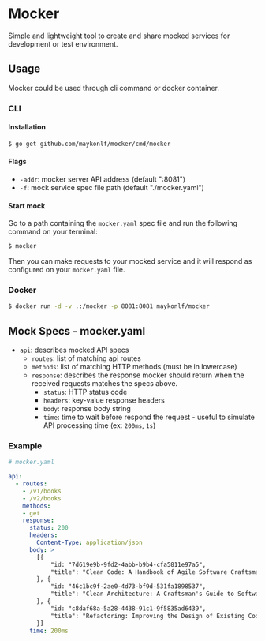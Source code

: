 # Mocker

Simple and lightweight tool to create and share mocked services for development or test environment.

## Usage
Mocker could be used through cli command or docker container.

### CLI
#### Installation
```bash
$ go get github.com/maykonlf/mocker/cmd/mocker
```

#### Flags
* `-addr`: mocker server API address (default ":8081")
* `-f`: mock service spec file path (default "./mocker.yaml")

#### Start mock
Go to a path containing the `mocker.yaml` spec file and run the following command on your terminal:
```bash
$ mocker
```

Then you can make requests to your mocked service and it will respond as configured on your `mocker.yaml` file.

### Docker
```bash
$ docker run -d -v .:/mocker -p 8081:8081 maykonlf/mocker
```

## Mock Specs - mocker.yaml
* `api`: describes mocked API specs
  * `routes`: list of matching api routes
  * `methods`: list of matching HTTP methods (must be in lowercase)
  * `response`: describes the response mocker should return when the received requests matches the specs above.
    * `status`: HTTP status code
    * `headers`: key-value response headers
    * `body`: response body string
    * `time`: time to wait before respond the request - useful to simulate API processing time (ex: `200ms`, `1s`)

### Example
```yaml
# mocker.yaml

api:
  - routes:
    - /v1/books
    - /v2/books
    methods:
    - get
    response:
      status: 200
      headers:
        Content-Type: application/json
      body: >
        [{
            "id: "7d619e9b-9fd2-4abb-b9b4-cfa5811e97a5",
            "title": "Clean Code: A Handbook of Agile Software Craftsmanship"
        }, {
            "id: "46c1bc9f-2ae0-4d73-bf9d-531fa1898537",
            "title": "Clean Architecture: A Craftsman's Guide to Software Structure and Design"
        }, {
            "id: "c8daf68a-5a28-4438-91c1-9f5835ad6439",
            "title": "Refactoring: Improving the Design of Existing Code"
        }]
      time: 200ms
```
